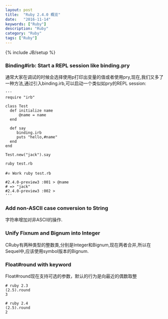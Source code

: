 ```yaml
---
layout: post
title:  "Ruby 2.4.0 概览"
date:   "2016-11-14"
keywords: ["Ruby"]
description: "Ruby"
category: "Ruby"
tags: ["Ruby"]
---
```

{% include JB/setup %}

### Binding#irb: Start a REPL session like binding.pry

通常大家在调试的时候会选择使用p打印出变量的值或者使用pry,现在,我们又多了一种方法,通过引入binding.irb,可以启动一个类似如pry的REPL
session:

    '''
    require "irb"

    class Test
      def initialize name
          @name = name
      end

      def say
         binding.irb
         puts "hello,#name"
      end
    end

    Test.new("jack").say

    ruby test.rb

    #𔓘 Work ruby test.rb

    #2.4.0-preview3 :001 > @name
    # => "jack"
    #2.4.0-preview3 :002 >
    '''

### Add non-ASCII case conversion to String

字符串增加对非ASCII的操作.

### Unify Fixnum and Bignum into Integer

CRuby有两种类型的整数类,分别是Integer和Bignum,现在两者合并,所以在Sequel中,应该使用symbol版本的Bignum.
### Float#round with keyword

Float#round现在支持可选的参数，默认的行为是向最近的偶数取整

```
# ruby 2.3
(2.5).round
3

# ruby 2.4
(2.5).round
2
```
